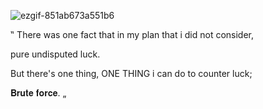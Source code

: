 ![ezgif-851ab673a551b6](https://github.com/user-attachments/assets/2a9173ab-4569-4d7a-b80b-6846bdcbeed9)

‟ There was one fact that in my plan that i did not consider, 

pure undisputed luck.

But there's one thing, ONE THING i can do to counter luck; 

𝐁𝐫𝐮𝐭𝐞 𝐟𝐨𝐫𝐜𝐞. „

